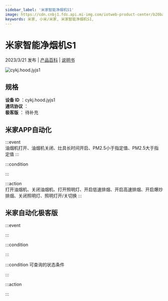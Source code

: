 ```yaml
---
sidebar_label: '米家智能净烟机S1'
image: https://cdn.cnbj1.fds.api.mi-img.com/iotweb-product-center/b20ba91199829689ae6cdcfe87818429_1670999949258.png?GalaxyAccessKeyId=AKVGLQWBOVIRQ3XLEW&Expires=9223372036854775807&Signature=rn0u2EYvbcTLRvJ3kdU7svgCRG4=
keywords: 米家, 小米/米家, 米家智能净烟机S1, 
---
```

# 米家智能净烟机S1

2023/3/21 发布 | [产品百科](https://home.mi.com/webapp/content/baike/product/index.html?model=cykj.hood.jyjs1/) | [说明书](https://home.mi.com/views/introduction.html?model=cykj.hood.jyjs1&region=cn)

![cykj.hood.jyjs1](https://cdn.cnbj1.fds.api.mi-img.com/iotweb-product-center/b20ba91199829689ae6cdcfe87818429_1670999949258.png?GalaxyAccessKeyId=AKVGLQWBOVIRQ3XLEW&Expires=9223372036854775807&Signature=rn0u2EYvbcTLRvJ3kdU7svgCRG4=)

## 规格  
> 
**设备 ID** ：cykj.hood.jyjs1  
**通讯协议** ：  
**极客版**  ： 待补充 


## 米家APP自动化  

:::event  
油烟机打开、油烟机关闭、灶具长时间开启、PM2.5小于指定值、PM2.5大于指定值
:::

:::condition  

:::

:::action   
打开油烟机、关闭油烟机、打开照明灯、开启低速排烟、开启高速排烟、开启爆炒排烟、关闭照明灯、照明灯开/关切换
:::

## 米家自动化极客版  

:::event  

:::

:::condition  

:::

:::condition 可查询的状态条件  

:::

:::action  

:::

        
